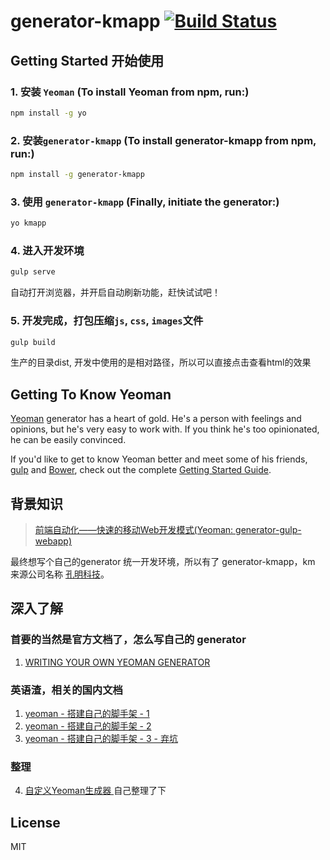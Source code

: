 # generator-kmapp [![Build Status](https://secure.travis-ci.org/sumaolin/generator-kmapp.png?branch=master)](https://travis-ci.org/sumaolin/generator-kmapp)

## Getting Started 开始使用


### 1. 安装 `Yeoman` (To install Yeoman from npm, run:)
```bash
npm install -g yo
```

### 2. 安装`generator-kmapp` (To install generator-kmapp from npm, run:)
```bash
npm install -g generator-kmapp
```

### 3. 使用 `generator-kmapp` (Finally, initiate the generator:)
```bash
yo kmapp
```
### 4. 进入开发环境
```bash
gulp serve 
```
自动打开浏览器，并开启自动刷新功能，赶快试试吧！

### 5. 开发完成，打包压缩`js`, `css`, `images`文件
```bash
gulp build 
```
生产的目录dist, 开发中使用的是相对路径，所以可以直接点击查看html的效果

## Getting To Know Yeoman

[Yeoman](http://yeoman.io) generator has a heart of gold. He's a person with feelings and opinions, but he's very easy to work with. If you think he's too opinionated, he can be easily convinced.

If you'd like to get to know Yeoman better and meet some of his friends, [gulp](http://gulpjs.com/) and [Bower](http://bower.io), check out the complete [Getting Started Guide](https://github.com/yeoman/yeoman/wiki/Getting-Started).

## 背景知识

> [前端自动化——快速的移动Web开发模式(Yeoman: generator-gulp-webapp)](https://github.com/xiao-hai/blog/issues/1)

最终想写个自己的generator 统一开发环境，所以有了 generator-kmapp，km 来源公司名称 [孔明科技](http://www.kongming-inc.com/)。

## 深入了解

### 首要的当然是官方文档了，怎么写自己的 generator
   1. [WRITING YOUR OWN YEOMAN GENERATOR](http://yeoman.io/authoring/index.html)

### 英语渣，相关的国内文档
   1. [yeoman - 搭建自己的脚手架 - 1](http://segmentfault.com/a/1190000002629851)
   2. [yeoman - 搭建自己的脚手架 - 2](http://segmentfault.com/a/1190000002630463)
   3. [yeoman - 搭建自己的脚手架 - 3 - 弃坑](http://segmentfault.com/a/1190000002630997)

### 整理
   4. [自定义Yeoman生成器 ](https://github.com/sumaolin/generator-kmapp/blob/master/readme/1.md) 自己整理了下

## License

MIT
